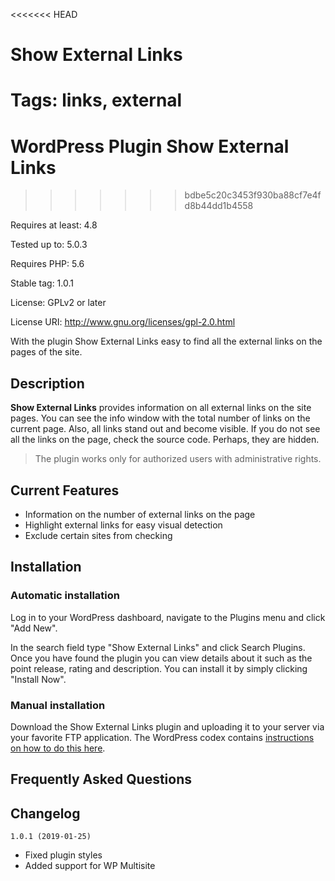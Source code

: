 <<<<<<< HEAD
# Show External Links
Tags: links, external
=======
# WordPress Plugin Show External Links
>>>>>>> bdbe5c20c3453f930ba88cf7e4fd8b44dd1b4558

Requires at least: 4.8

Tested up to: 5.0.3

Requires PHP: 5.6

Stable tag: 1.0.1

License: GPLv2 or later

License URI: http://www.gnu.org/licenses/gpl-2.0.html

With the plugin Show External Links easy to find all the external links on the pages of the site.

## Description

**Show External Links** provides information on all external links on the site pages.
You can see the info window with the total number of links on the current page. Also, all links stand out and become visible.
If you do not see all the links on the page, check the source code. Perhaps, they are hidden.
>The plugin works only for authorized users with administrative rights.

## Current Features
- Information on the number of external links on the page
- Highlight external links for easy visual detection
- Exclude certain sites from checking

## Installation

### Automatic installation

Log in to your WordPress dashboard, navigate to the Plugins menu and click "Add New".

In the search field type "Show External Links" and click Search Plugins. Once you have found the plugin you can view details about it such as the point release, rating and description. You can install it by simply clicking "Install Now".

### Manual installation

Download the Show External Links plugin and uploading it to your server via your favorite FTP application. The WordPress codex contains [instructions on how to do this here](https://codex.wordpress.org/Managing_Plugins#Manual_Plugin_Installation).

## Frequently Asked Questions

## Changelog

`1.0.1 (2019-01-25)`

- Fixed plugin styles
- Added support for WP Multisite